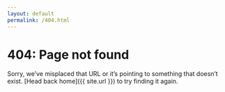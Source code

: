 ```yaml
---
layout: default
permalink: /404.html
---
```


# 404: Page not found

Sorry, we’ve misplaced that URL or it’s pointing to something that doesn’t exist. [Head back home]({{ site.url }}) to try finding it again.
